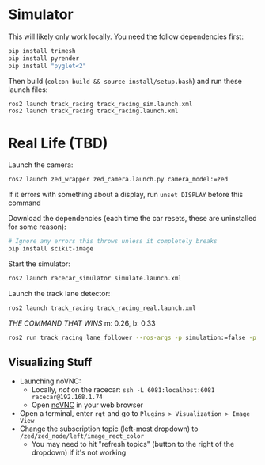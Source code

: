 # Simulator
This will likely only work locally. You need the follow dependencies first:
```bash
pip install trimesh
pip install pyrender
pip install "pyglet<2"
```
Then build (`colcon build && source install/setup.bash`) and run these launch files:
```bash
ros2 launch track_racing track_racing_sim.launch.xml
ros2 launch track_racing track_racing.launch.xml
```

# Real Life (TBD)
Launch the camera:
```bash
ros2 launch zed_wrapper zed_camera.launch.py camera_model:=zed
```
If it errors with something about a display, run `unset DISPLAY` before this command

Download the dependencies (each time the car resets, these are uninstalled for some reason):
```bash
# Ignore any errors this throws unless it completely breaks
pip install scikit-image
```

Start the simulator:
```bash
ros2 launch racecar_simulator simulate.launch.xml
```

Launch the track lane detector:
```bash
ros2 launch track_racing track_racing_real.launch.xml
```
*THE COMMAND THAT WINS*
m: 0.26, b: 0.33
```bash
ros2 run track_racing lane_follower --ros-args -p simulation:=false -p b_pid:="(-0.15, 0, 0)" -p m_pid:="(-0.15, 0, -0.075)" -p max_steer:=5.0 -p velocity:=4.0
```

## Visualizing Stuff
- Launching noVNC:
    - Locally, *not* on the racecar: `ssh -L 6081:localhost:6081 racecar@192.168.1.74`
    - Open [noVNC](http://localhost:6081/vnc.html?resize=remote) in your web browser
- Open a terminal, enter `rqt` and go to `Plugins > Visualization > Image View`
- Change the subscription topic (left-most dropdown) to `/zed/zed_node/left/image_rect_color`
    - You may need to hit "refresh topics" (button to the right of the dropdown) if it's not working